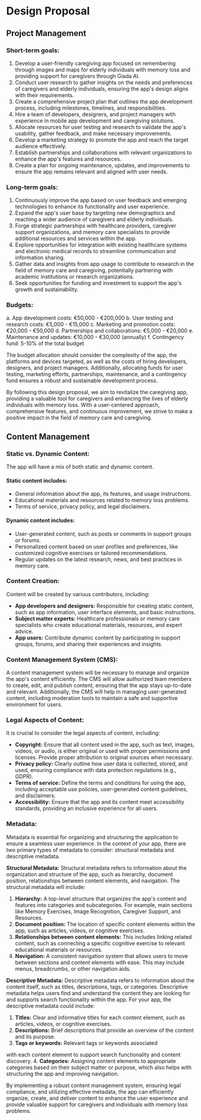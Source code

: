# Design Proposal

## Project Management

### Short-term goals:
1. Develop a user-friendly caregiving app focused on remembering through images and maps for elderly individuals with memory loss and providing support for caregivers through Giada AI.
2. Conduct user research to gather insights on the needs and preferences of caregivers and elderly individuals, ensuring the app's design aligns with their requirements.
3. Create a comprehensive project plan that outlines the app development process, including milestones, timelines, and responsibilities.
4. Hire a team of developers, designers, and project managers with experience in mobile app development and caregiving solutions.
5. Allocate resources for user testing and research to validate the app's usability, gather feedback, and make necessary improvements.
6. Develop a marketing strategy to promote the app and reach the target audience effectively.
7. Establish partnerships and collaborations with relevant organizations to enhance the app's features and resources.
8. Create a plan for ongoing maintenance, updates, and improvements to ensure the app remains relevant and aligned with user needs.

### Long-term goals:
1. Continuously improve the app based on user feedback and emerging technologies to enhance its functionality and user experience.
2. Expand the app's user base by targeting new demographics and reaching a wider audience of caregivers and elderly individuals.
3. Forge strategic partnerships with healthcare providers, caregiver support organizations, and memory care specialists to provide additional resources and services within the app.
4. Explore opportunities for integration with existing healthcare systems and electronic medical records to streamline communication and information sharing.
5. Gather data and insights from app usage to contribute to research in the field of memory care and caregiving, potentially partnering with academic institutions or research organizations.
6. Seek opportunities for funding and investment to support the app's growth and sustainability.

### Budgets:
a. App development costs: €50,000 - €200,000
b. User testing and research costs: €5,000 - €15,000
c. Marketing and promotion costs: €20,000 - €50,000
d. Partnerships and collaborations: €5,000 - €20,000
e. Maintenance and updates: €10,000 - €30,000 (annually)
f. Contingency fund: 5-10% of the total budget

The budget allocation should consider the complexity of the app, the platforms and devices targeted, as well as the costs of hiring developers, designers, and project managers. Additionally, allocating funds for user testing, marketing efforts, partnerships, maintenance, and a contingency fund ensures a robust and sustainable development process.

By following this design proposal, we aim to revitalize the caregiving app, providing a valuable tool for caregivers and enhancing the lives of elderly individuals with memory loss. With a user-centered approach, comprehensive features, and continuous improvement, we strive to make a positive impact in the field of memory care and caregiving.


## Content Management

### Static vs. Dynamic Content:
The app will have a mix of both static and dynamic content.

#### Static content includes:
- General information about the app, its features, and usage instructions.
- Educational materials and resources related to memory loss problems.
- Terms of service, privacy policy, and legal disclaimers.

#### Dynamic content includes:
- User-generated content, such as posts or comments in support groups or forums.
- Personalized content based on user profiles and preferences, like customized cognitive exercises or tailored recommendations.
- Regular updates on the latest research, news, and best practices in memory care.

### Content Creation:
Content will be created by various contributors, including:
- **App developers and designers:** Responsible for creating static content, such as app information, user interface elements, and basic instructions.
- **Subject matter experts:** Healthcare professionals or memory care specialists who create educational materials, resources, and expert advice.
- **App users:** Contribute dynamic content by participating in support groups, forums, and sharing their experiences and insights.

### Content Management System (CMS):
A content management system will be necessary to manage and organize the app's content efficiently. The CMS will allow authorized team members to create, edit, and publish content, ensuring that the app stays up-to-date and relevant. Additionally, the CMS will help in managing user-generated content, including moderation tools to maintain a safe and supportive environment for users.

### Legal Aspects of Content:
It is crucial to consider the legal aspects of content, including:
- **Copyright:** Ensure that all content used in the app, such as text, images, videos, or audio, is either original or used with proper permissions and licenses. Provide proper attribution to original sources when necessary.
- **Privacy policy:** Clearly outline how user data is collected, stored, and used, ensuring compliance with data protection regulations (e.g., GDPR).
- **Terms of service:** Define the terms and conditions for using the app, including acceptable use policies, user-generated content guidelines, and disclaimers.
- **Accessibility:** Ensure that the app and its content meet accessibility standards, providing an inclusive experience for all users.

### Metadata:
Metadata is essential for organizing and structuring the application to ensure a seamless user experience. In the context of your app, there are two primary types of metadata to consider: structural metadata and descriptive metadata.

**Structural Metadata:**
Structural metadata refers to information about the organization and structure of the app, such as hierarchy, document position, relationships between content elements, and navigation.
The structural metadata will include:

1. **Hierarchy:** A top-level structure that organizes the app's content and features into categories and subcategories. For example, main sections like Memory Exercises, Image Recognition, Caregiver Support, and Resources.
2. **Document position:** The location of specific content elements within the app, such as articles, videos, or cognitive exercises.
3. **Relationships between content elements:** This includes linking related content, such as connecting a specific cognitive exercise to relevant educational materials or resources.
4. **Navigation:** A consistent navigation system that allows users to move between sections and content elements with ease. This may include menus, breadcrumbs, or other navigation aids.

**Descriptive Metadata:**
Descriptive metadata refers to information about the content itself, such as titles, descriptions, tags, or categories. Descriptive metadata helps users find and understand the content they are looking for and supports search functionality within the app.
For your app, the descriptive metadata could include:

1. **Titles:** Clear and informative titles for each content element, such as articles, videos, or cognitive exercises.
2. **Descriptions:** Brief descriptions that provide an overview of the content and its purpose.
3. **Tags or keywords:** Relevant tags or keywords associated

with each content element to support search functionality and content discovery.
4. **Categories:** Assigning content elements to appropriate categories based on their subject matter or purpose, which also helps with structuring the app and improving navigation.

By implementing a robust content management system, ensuring legal compliance, and utilizing effective metadata, the app can efficiently organize, create, and deliver content to enhance the user experience and provide valuable support for caregivers and individuals with memory loss problems.
